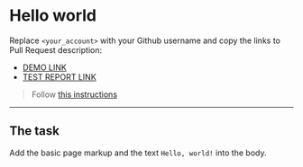 # Hello world
Replace `<your_account>` with your Github username and copy the links to Pull Request description:
- [DEMO LINK](https://drhtka.github.io/layout_hello-world/)
- [TEST REPORT LINK](https://drhtka.github.io/layout_hello-world/report/html_report/)

> Follow [this instructions](https://mate-academy.github.io/layout_task-guideline/#how-to-solve-the-layout-tasks-on-github)
___

## The task
Add the basic page markup and the text `Hello, world!` into the body.
